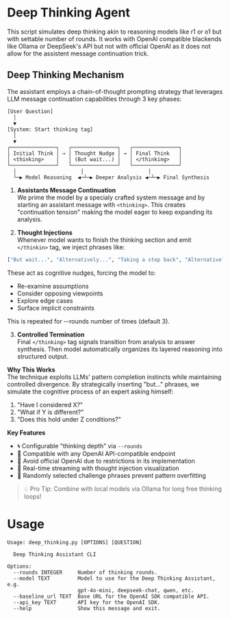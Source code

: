 # Deep Thinking Agent

This script simulates deep thinking akin to reasoning models like r1 or o1 but with settable number of rounds.
It works with OpenAI compatible blackends like Ollama or DeepSeek's API but not with official OpenAI as it does not allow for the assistent message continuation trick.

## Deep Thinking Mechanism

The assistant employs a chain-of-thought prompting strategy that leverages LLM message continuation capabilities through 3 key phases:

```
[User Question]
  │
  ▼
[System: Start thinking tag]
  │
  ▼
┌───────────────┐   ┌───────────────┐   ┌───────────────┐
│ Initial Think │ → │ Thought Nudge │ → │ Final Think   │
│ <thinking>    │   │ (But wait...) │   │ </thinking>   │
└───────────────┘   └───────────────┘   └───────────────┘
  │                     │                     │
  └─▶ Model Reasoning  ◀─┴─▶ Deeper Analysis ◀─┴─▶ Final Synthesis
```

1. **Assistants Message Continuation**  
We prime the model by a specialy crafted system message and by starting an assistant message with `<thinking>`. This creates "continuation tension" making the model eager to keep expanding its analysis.

2. **Thought Injections**  
Whenever model wants to finish the thinking section and emit `</thinkin>` tag,  we inject phrases like:
```python
["But wait...", "Alternatively...", "Taking a step back", "Alternatively, perhaps", *25+ variations*]
``` 
These act as cognitive nudges, forcing the model to:
- Re-examine assumptions
- Consider opposing viewpoints
- Explore edge cases
- Surface implicit constraints

This is repeated for --rounds number of times (default 3).

3. **Controlled Termination**  
Final `</thinking>` tag signals transition from analysis to answer synthesis. Then model automatically organizes its layered reasoning into structured output.

**Why This Works**  
The technique exploits LLMs' pattern completion instincts while maintaining controlled divergence. By strategically inserting "but..." phrases, we simulate the cognitive process of an expert asking himself:
1. "Have I considered X?"
2. "What if Y is different?"
3. "Does this hold under Z conditions?"

**Key Features**
- 🌀 Configurable "thinking depth" via `--rounds`
- 🤖 Compatible with any OpenAI API-compatible endpoint
- 🧠 Avoid official OpenAI due to restrictions in its implementation
- 🔄 Real-time streaming with thought injection visualization
- 🎲 Randomly selected challenge phrases prevent pattern overfitting

> 💡 Pro Tip: Combine with local models via Ollama for long free thinking loops!

# Usage
```
Usage: deep_thinking.py [OPTIONS] [QUESTION]

  Deep Thinking Assistant CLI

Options:
  --rounds INTEGER     Number of thinking rounds.
  --model TEXT         Model to use for the Deep Thinking Assistant, e.g.
                       gpt-4o-mini, deepseek-chat, qwen, etc.
  --baseline_url TEXT  Base URL for the OpenAI SDK compatible API.
  --api_key TEXT       API key for the OpenAI SDK.
  --help               Show this message and exit.
```
